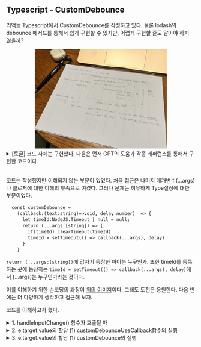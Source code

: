 ## Typescript - CustomDebounce

리액트 Typescript에서 CustomDebounce를 작성하고 있다. 물론 lodash의 debounce 메서드를 통해서 쉽게 구현할 수 있지만, 어렵게 구현할 줄도 알아야 하지 않을까? 

<div id="debounceHnadCoding" align="center"><img src='../img/debounceHnadCoding.jpg' width="70%"></div>

<details>
<summary>[토글] 코드 자체는 구현했다. 다음은 먼저 GPT의 도움과 각종 레퍼런스를 통해서 구현한 코드이다</summary>

```tsx
const Debounce: React.FC = () => {
  const [inputValue, setInputValue] = useState<string>("");
  const [printInput3, setPrintInput3] = useState<string>("");

  const handleInputChange = (e: ChangeEvent<HTMLInputElement>) => {
    setInputValue(e.target.value);
    customDebounceUseCallback(e.target.value)
  };

  const customDebounce = 
    (callback:(text:string)=>void, delay:number)  => {
      let timeId:NodeJS.Timeout | null = null;
      return (...args:[string]) => {
        if(timeId) clearTimeout(timeId)
        timeId = setTimeout(() => callback(...args), delay) 
      }
    }

    // eslint-disable-next-line
    const customDebounceUseCallback = useCallback(
      customDebounce((text) => {
        setPrintInput3(text)
      }, 
      2000)
      ,[]
    )

     return (
    <div>
      <input type="text" value={inputValue} onChange={handleInputChange} />
      <div>Debounce(Custom): {printInput3}</div>
    </div>
  );
```
</details><br/>

코드는 작성했지만 이해되지 않는 부분이 있었다. 처음 접근은 나머지 매개변수(...args)나 클로저에 대한 이해의 부족으로 여겼다. 그러나 문제는 허무하게 Type설정에 대한 부분이었다. 

```tsx
  const customDebounce = 
    (callback:(text:string)=>void, delay:number)  => {
      let timeId:NodeJS.Timeout | null = null;
      return (...args:[string]) => {
        if(timeId) clearTimeout(timeId)
        timeId = setTimeout(() => callback(...args), delay) 
      }
    }
```

`return (...args:[string])`에 갑자기 등장한 아이는 누구인가. 또한 timeId를 동록하는 곳에 등장하는 `timeId = setTimeout(() => callback(...args), delay)`에서 (...args)는 누구인가라는 것이다. 

이를 이해하기 위한 손코딩의 과정이 [위의 이미지](#debounceHnadCoding)이다. 그래도 도전은 응원한다. 다음 번에는 더 다양하게 생각하고 접근해 보자. 

코드를 이해하고자 했다. 

<details>
<summary>1. handleInputChange() 함수가 호출될 때</summary>

```tsx
customDebounceUseCallback(e.target.value)  // "문자열"
```

customDebounceUseCallback() 함수에 아마도 "문자열"이 인자로 담겨서 전달될 것이다. 
</details>

<details>
<summary>2. e.target.value의 할당 (1) customDebounceUseCallback함수의 실행 </summary>

`customDebounceUseCallback()`는 호출되어 동작하며 `customDebounce()`를 다시 호출시킨다. 이때 메모이제이션을 통해 컴포넌트가 리랜더링 되더라고 함수가 새로 생성되어 새로운 참조값을 가지지 않도록 함으로 내부에서 동작할 timeId의 등록과 초기화가 개발의도에 따라 동작할 준비를 하였다. 

호출된 `customDebounce()`는 아래의 두 개의 인수를 매개변수로 가져간다. 
- callback() : `(text) => {setPrintInput3(text)}`
- delay : `2000`

```tsx
    // eslint-disable-next-line
    const customDebounceUseCallback = useCallback(
      customDebounce((text) => {
        setPrintInput3(text)
      }, 
      2000)
      ,[]
    )
```
</details>

<details>
<summary>3. e.target.value의 할당 (1) customDebounce의 실행 </summary>
아래 코드에서 볼 때, 중요하게 볼 부분은 return 이다. 일단 코드를 해석하기 전에 결과를 살펴보자. 

```tsx
    const customDebounce = 
    (callback:(text:string)=>void, delay:number)  => {
      let timeId:NodeJS.Timeout | null = null;
      return (...args:[string]) => {
        if(timeId) clearTimeout(timeId)
        timeId = setTimeout(() => callback(...args), delay) 
      }
    }
```
위의 코드의 결과 `customDebounce()`은 아래와 같은 익명함수가 되는 것과 마찬가지이다. 

```tsx
    const customDebounceUseCallback = useCallback(
      (...args:[string]) => {
        if(timeId) clearTimeout(timeId)
        timeId = setTimeout(() => callback(...args), delay) 
      }
    )
```
결과의 코드만 봤을 때, `customDebounceUseCallback(e.target.value)`은  `(...args:[string])`에 할당되고, 그 결과 `timeId = setTimeout(() => callback(...args), delay)`를 실행하는 것이다. 다소 복잡하지만 (...args)는 나머지 매개변수로 얼마의 인자가 들어올지 모를 때 선언하는 부분이다. ES6에서 도입되었다. 그러나 인자와 매겨변수의 관계를 바로 알면 `text`와 같이 단순하게 하나의 인수만 받아도 될 것이고, 그렇다면 타입 설정을 `string`으로 해도 될 것이다. 어제부터 오늘까지  `(...args:[string])`가 무엇인가에 대해서 고민하느라 시간을 소비했지만, 함수에 대해서 조금 더 알게 된 것 같다.

위에서는 단순하게 넘어갔지만, `customDebounce()`는 클로저인데 생성 당시의 timeId 변수의 값을 참조하고 이를 계속 추적하도록 만들었다. 아래의 코드는 위의 분리된 코드를 하나로 보기 위해 만든 js 폴더이다. node에서 실행하면 같은 결과를 얻을 수 있다. 

```javascript 
const customDebounceUseCallback2 = (() => {
  let timeId = null;
  const closer = (callback, delay) => {
    return (arg) => {
      if (timeId) clearTimeout(timeId);
      timeId = setTimeout(() => callback(arg), delay);
    };
  };
  const customDebounceCallback = closer((text) => {
    console.log(text);
  }, 2000);
  return customDebounceCallback;
})();

customDebounceUseCallback2("문자열");

```

</details>
